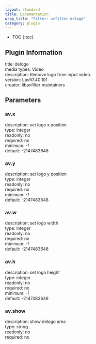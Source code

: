 ```yaml
---
layout: standard
title: Documentation
wrap_title: "Filter: avfilter.delogo"
category: plugin
---
```

* TOC
{:toc}

## Plugin Information

title: delogo  
media types:
Video  
description: Remove logo from input video.  
version: Lavfi7.40.101  
creator: libavfilter maintainers  

## Parameters

### av.x

  
description:
set logo x position  
type: integer  
readonly: no  
required: no  
minimum: -1  
default: -2147483648  

### av.y

  
description:
set logo y position  
type: integer  
readonly: no  
required: no  
minimum: -1  
default: -2147483648  

### av.w

  
description:
set logo width  
type: integer  
readonly: no  
required: no  
minimum: -1  
default: -2147483648  

### av.h

  
description:
set logo height  
type: integer  
readonly: no  
required: no  
minimum: -1  
default: -2147483648  

### av.show

  
description:
show delogo area  
type: string  
readonly: no  
required: no  

